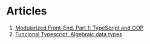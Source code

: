 
# Articles

1. [Modularized Front-End. Part 1: TypeScript and OOP](/001_modularized_frontend.md)
2. [Funcional Typescript: Algebraic data types](/003_typescript_adt.md)
